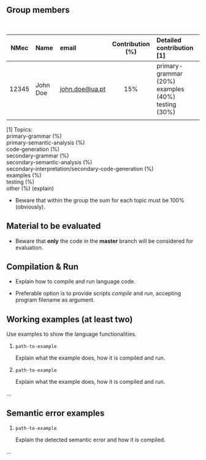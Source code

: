 ## Group members
&nbsp;

| NMec | Name | email | Contribution (%) | Detailed contribution [1]
|:-:|:--|:--|:-:|:--|
| 12345 | John Doe | john.doe@ua.pt | 15% | primary-grammar (20%)<br>examples (40%)<br>testing (30%)|
|   |   |   |   |   |

[1] Topics:<br>
   primary-grammar (%)<br>primary-semantic-analysis (%)<br>code-generation (%)<br>secondary-grammar (%)<br>secondary-semantic-analysis (%)<br>secondary-interpretation/secondary-code-generation (%)<br>examples (%)<br>testing (%)<br>other (%) (explain)

- Beware that within the group the sum for each topic must be 100% (obviously).

## Material to be evaluated

- Beware that **only** the code in the **master** branch will be considered for evaluation.

## Compilation & Run

- Explain how to compile and run language code.

- Preferable option is to provide scripts *compile* and *run*, accepting program filename as argument.

## Working examples (at least two)

Use examples to show the language functionalities.

1. `path-to-example`

    Explain what the example does, how it is compiled and run.

2. `path-to-example`

    Explain what the example does, how it is compiled and run.

...

## Semantic error examples

1. `path-to-example`

    Explain the detected semantic error and how it is compiled.

...
